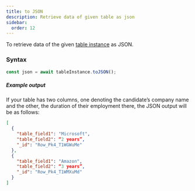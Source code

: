 ```yaml
---
title: to JSON
description: Retrieve data of given table as json
sidebar:
  order: 12
---
```


To retrieve data of the given [table instance](/form/gettable/) as JSON.

### Syntax

```js
const json = await tableInstance.toJSON();
```

##### Example output

If your table has two columns, one denoting the candidate’s company name and the other, the duration of their employment there, the JSON output will be as follows:

```json
[
  {
    "table_field1": "Microsoft",
    "table_field2": “2 years”,
    "_id": "Row_Pk4_T1WGWuMe"
  },
  {
    "table_field1": "Amazon",
    "table_field2": “3 years”,
    "_id": "Row_Pk4_T1WMXuMd"
  }
]

```
